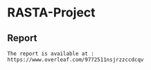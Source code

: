 # RASTA-Project

## Report
	The report is available at :  https://www.overleaf.com/9772511nsjrzzccdcqv
